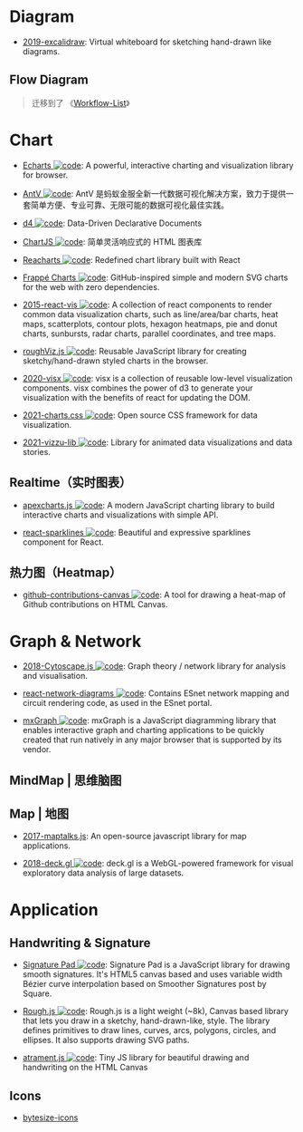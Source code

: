 # Diagram

- [2019-excalidraw](https://excalidraw.com/): Virtual whiteboard for sketching hand-drawn like diagrams.

## Flow Diagram

> 迁移到了 《[Workflow-List](https://github.com/wx-chevalier/Awesome-Lists?q=Workflow)》

# Chart

- [Echarts ![code](https://martrix-usa.oss-accelerate.aliyuncs.com/logo/code.svg)](https://echarts.apache.org/zh/index.html): A powerful, interactive charting and visualization library for browser.

- [AntV ![code](https://martrix-usa.oss-accelerate.aliyuncs.com/logo/code.svg)](https://antv.alipay.com/zh-cn/index.html): AntV 是蚂蚁金服全新一代数据可视化解决方案，致力于提供一套简单方便、专业可靠、无限可能的数据可视化最佳实践。

- [d4 ![code](https://martrix-usa.oss-accelerate.aliyuncs.com/logo/code.svg)](https://github.com/joelburget/d4): Data-Driven Declarative Documents

- [ChartJS ![code](https://martrix-usa.oss-accelerate.aliyuncs.com/logo/code.svg)](http://www.chartjs.org/): 简单灵活响应式的 HTML 图表库

- [Reacharts ![code](https://martrix-usa.oss-accelerate.aliyuncs.com/logo/code.svg)](http://recharts.org/): Redefined chart library built with React

- [Frappé Charts ![code](https://martrix-usa.oss-accelerate.aliyuncs.com/logo/code.svg)](https://github.com/frappe/charts): GitHub-inspired simple and modern SVG charts for the web with zero dependencies.

- [2015-react-vis ![code](https://martrix-usa.oss-accelerate.aliyuncs.com/logo/code.svg)](https://github.com/uber/react-vis): A collection of react components to render common data visualization charts, such as line/area/bar charts, heat maps, scatterplots, contour plots, hexagon heatmaps, pie and donut charts, sunbursts, radar charts, parallel coordinates, and tree maps.

- [roughViz.js ![code](https://martrix-usa.oss-accelerate.aliyuncs.com/logo/code.svg)](https://github.com/jwilber/roughViz): Reusable JavaScript library for creating sketchy/hand-drawn styled charts in the browser.

- [2020-visx ![code](https://martrix-usa.oss-accelerate.aliyuncs.com/logo/code.svg)](https://github.com/airbnb/visx): visx is a collection of reusable low-level visualization components. visx combines the power of d3 to generate your visualization with the benefits of react for updating the DOM.

- [2021-charts.css ![code](https://martrix-usa.oss-accelerate.aliyuncs.com/logo/code.svg)](https://github.com/ChartsCSS/charts.css): Open source CSS framework for data visualization.

- [2021-vizzu-lib ![code](https://martrix-usa.oss-accelerate.aliyuncs.com/logo/code.svg)](https://github.com/vizzuhq/vizzu-lib): Library for animated data visualizations and data stories.

## Realtime（实时图表）

- [apexcharts.js ![code](https://martrix-usa.oss-accelerate.aliyuncs.com/logo/code.svg)](https://github.com/apexcharts/apexcharts.js): A modern JavaScript charting library to build interactive charts and visualizations with simple API.

- [react-sparklines ![code](https://martrix-usa.oss-accelerate.aliyuncs.com/logo/code.svg)](https://github.com/borisyankov/react-sparklines): Beautiful and expressive sparklines component for React.

## 热力图（Heatmap）

- [github-contributions-canvas ![code](https://martrix-usa.oss-accelerate.aliyuncs.com/logo/code.svg)](https://github.com/sallar/github-contributions-canvas): A tool for drawing a heat-map of Github contributions on HTML Canvas.

# Graph & Network

- [2018-Cytoscape.js ![code](https://martrix-usa.oss-accelerate.aliyuncs.com/logo/code.svg)](http://js.cytoscape.org/): Graph theory / network library for analysis and visualisation.

- [react-network-diagrams ![code](https://martrix-usa.oss-accelerate.aliyuncs.com/logo/code.svg)](https://github.com/esnet/react-network-diagrams): Contains ESnet network mapping and circuit rendering code, as used in the ESnet portal.

- [mxGraph ![code](https://martrix-usa.oss-accelerate.aliyuncs.com/logo/code.svg)](https://jgraph.github.io/mxgraph/): mxGraph is a JavaScript diagramming library that enables interactive graph and charting applications to be quickly created that run natively in any major browser that is supported by its vendor.

## MindMap | 思维脑图

## Map | 地图

- [2017-maptalks.js](https://github.com/maptalks/maptalks.js): An open-source javascript library for map applications.

- [2018-deck.gl ![code](https://martrix-usa.oss-accelerate.aliyuncs.com/logo/code.svg)](http://deck.gl/#/): deck.gl is a WebGL-powered framework for visual exploratory data analysis of large datasets.

# Application

## Handwriting & Signature

- [Signature Pad ![code](https://martrix-usa.oss-accelerate.aliyuncs.com/logo/code.svg)](https://github.com/szimek/signature_pad): Signature Pad is a JavaScript library for drawing smooth signatures. It's HTML5 canvas based and uses variable width Bézier curve interpolation based on Smoother Signatures post by Square.

- [Rough.js ![code](https://martrix-usa.oss-accelerate.aliyuncs.com/logo/code.svg)](http://roughjs.com/): Rough.js is a light weight (~8k), Canvas based library that lets you draw in a sketchy, hand-drawn-like, style. The library defines primitives to draw lines, curves, arcs, polygons, circles, and ellipses. It also supports drawing SVG paths.

- [atrament.js ![code](https://martrix-usa.oss-accelerate.aliyuncs.com/logo/code.svg)](https://github.com/jakubfiala/atrament.js): Tiny JS library for beautiful drawing and handwriting on the HTML Canvas

## Icons

- [bytesize-icons](https://github.com/danklammer/bytesize-icons)
